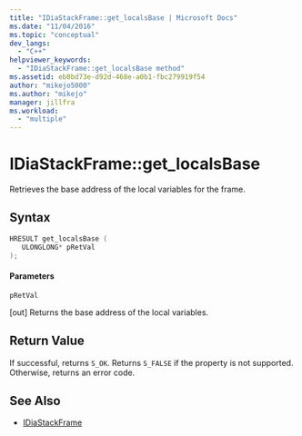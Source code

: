 ```yaml
---
title: "IDiaStackFrame::get_localsBase | Microsoft Docs"
ms.date: "11/04/2016"
ms.topic: "conceptual"
dev_langs:
  - "C++"
helpviewer_keywords:
  - "IDiaStackFrame::get_localsBase method"
ms.assetid: eb0bd73e-d92d-468e-a0b1-fbc279919f54
author: "mikejo5000"
ms.author: "mikejo"
manager: jillfra
ms.workload:
  - "multiple"
---
```

# IDiaStackFrame::get_localsBase
Retrieves the base address of the local variables for the frame.

## Syntax

```C++
HRESULT get_localsBase ( 
   ULONGLONG* pRetVal
);
```

#### Parameters
 `pRetVal`

[out] Returns the base address of the local variables.

## Return Value
 If successful, returns `S_OK`. Returns `S_FALSE` if the property is not supported. Otherwise, returns an error code.

## See Also
- [IDiaStackFrame](../../debugger/debug-interface-access/idiastackframe.md)
